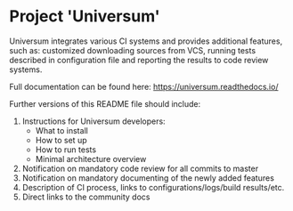 # Project 'Universum'

Universum integrates various CI systems and provides additional features,
such as: customized downloading sources from VCS, running tests
described in configuration file and reporting the results to code review systems.

Full documentation can be found here: https://universum.readthedocs.io/

Further versions of this README file should include:

1. Instructions for Universum developers:
   * What to install
   * How to set up
   * How to run tests
   * Minimal architecture overview
2. Notification on mandatory code review for all commits to master
3. Notification on mandatory documenting of the newly added features
3. Description of CI process, links to configurations/logs/build results/etc.
4. Direct links to the community docs
